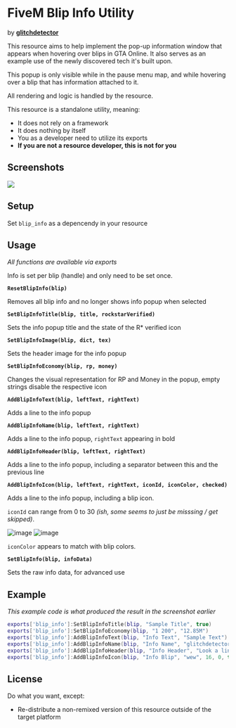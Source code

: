 # FiveM Blip Info Utility
by [**glitchdetector**](https://github.com/glitchdetector)

This resource aims to help implement the pop-up information window that appears when hovering over blips in GTA Online. It also serves as an example use of the newly discovered tech it's built upon.

This popup is only visible while in the pause menu map, and while hovering over a blip that has information attached to it.

All rendering and logic is handled by the resource.

This resource is a standalone utility, meaning:

 * It does not rely on a framework
 * It does nothing by itself
 * You as a developer need to utilize its exports
 * **If you are not a resource developer, this is not for you**

## Screenshots

![](https://i.imgur.com/f8RKdqJ.png)

## Setup
Set `blip_info` as a depencendy in your resource

## Usage
*All functions are available via exports*

Info is set per blip (handle) and only need to be set once.

**`ResetBlipInfo(blip)`**

Removes all blip info and no longer shows info popup when selected

**`SetBlipInfoTitle(blip, title, rockstarVerified)`**

Sets the info popup title and the state of the R* verified icon

**`SetBlipInfoImage(blip, dict, tex)`**

Sets the header image for the info popup

**`SetBlipInfoEconomy(blip, rp, money)`**

Changes the visual representation for RP and Money in the popup, empty strings disable the respective icon

**`AddBlipInfoText(blip, leftText, rightText)`**

Adds a line to the info popup

**`AddBlipInfoName(blip, leftText, rightText)`**

Adds a line to the info popup, `rightText` appearing in bold

**`AddBlipInfoHeader(blip, leftText, rightText)`**

Adds a line to the info popup, including a separator between this and the previous line

**`AddBlipInfoIcon(blip, leftText, rightText, iconId, iconColor, checked)`**

Adds a line to the info popup, including a blip icon.

`iconId` can range from 0 to 30 *(ish, some seems to just be misssing / get skipped)*.

![image](https://github.com/ihyajb/fivem-blip-info/assets/66404074/62e8bb47-e3e0-442e-9eb4-4ea3bb3fcfad)
![image](https://github.com/ihyajb/fivem-blip-info/assets/66404074/c872c331-e066-4c7d-8743-c1ca2bd864c7)

`iconColor` appears to match with blip colors.

**`SetBlipInfo(blip, infoData)`**

Sets the raw info data, for advanced use

## Example
*This example code is what produced the result in the screenshot earlier*

```lua
exports['blip_info']:SetBlipInfoTitle(blip, "Sample Title", true)
exports['blip_info']:SetBlipInfoEconomy(blip, "1 200", "12.85M")
exports['blip_info']:AddBlipInfoText(blip, "Info Text", "Sample Text")
exports['blip_info']:AddBlipInfoName(blip, "Info Name", "glitchdetector")
exports['blip_info']:AddBlipInfoHeader(blip, "Info Header", "Look a line")
exports['blip_info']:AddBlipInfoIcon(blip, "Info Blip", "wew", 16, 0, true)
```

## License
Do what you want, except:

 - Re-distribute a non-remixed version of this resource outside of the target platform
